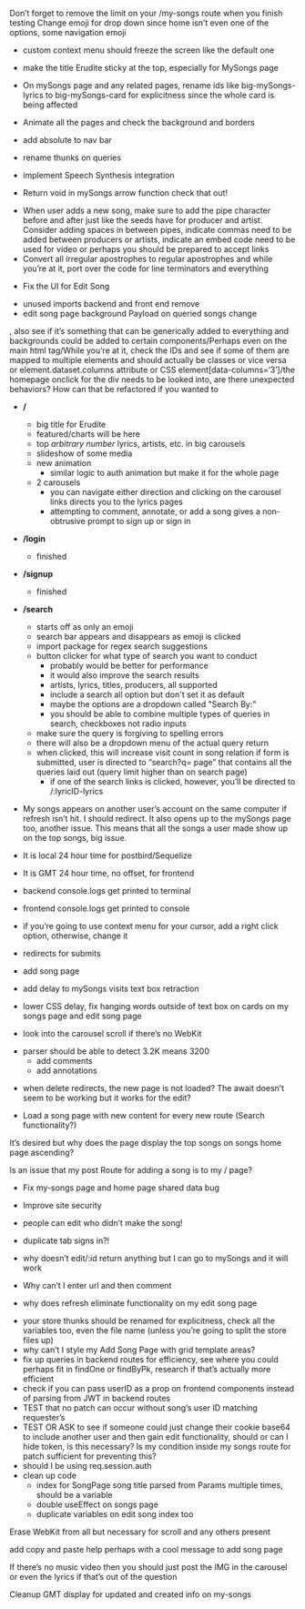 


Don’t forget to remove the limit on your /my-songs route when you finish testing
Change emoji for drop down since home isn’t even one of the options, some navigation emoji

- custom context menu should freeze the screen like the default one
- make the title Erudite sticky at the top, especially for MySongs page

- On mySongs page and any related pages, rename ids like big-mySongs-lyrics to big-mySongs-card for explicitness since the whole card is being affected
- Animate all the pages and check the background and borders

+ add absolute to nav bar
+ rename thunks on queries

+ implement Speech Synthesis integration
- Return void in mySongs arrow function check that out!
+ When user adds a new song, make sure to add the pipe character before and after just like the seeds have for producer and artist. Consider adding spaces in between pipes, indicate commas need to be added between producers or artists, indicate an embed code need to be used for video or perhaps you should be prepared to accept links
+ Convert all irregular apostrophes to regular apostrophes and while you’re at it, port over the code for line terminators and everything
- Fix the UI for Edit Song

+ unused imports backend and front end remove
+ edit song page background
Payload on queried songs change


, also see if it’s something that can be generically added to everything and backgrounds could be added to certain components/Perhaps even on the main html tag/While you’re at it, check the IDs and see if some of them are mapped to multiple elements and should actually be classes or vice versa or element.dataset.columns attribute or CSS element[data-columns=‘3’]/the homepage onclick for the div needs to be looked into, are there unexpected behaviors? How can that be refactored if you wanted to

+ **/**
    - big title for Erudite
    - featured/charts will be here
    - top *arbitrary number* lyrics, artists, etc. in big carousels
    - slideshow of some media
    - new animation
        + similar logic to auth animation but make it for the whole page
    + 2 carousels
        + you can navigate either direction and clicking on the carousel links directs you to the lyrics pages
        + attempting to comment, annotate, or add a song gives a non-obtrusive prompt to sign up or sign in
+ **/login**
    + finished
+ **/signup**
    + finished
+ **/search**
    + starts off as only an emoji
    + search bar appears and disappears as emoji is clicked
    + import package for regex search suggestions
    + button clicker for what type of search you want to conduct
        + probably would be better for performance
        + it would also improve the search results
        + artists, lyrics, titles, producers, all supported
        + include a search all option but don't set it as default
        + maybe the options are a dropdown called "Search By:"
        + you should be able to combine multiple types of queries in search, checkboxes not radio inputs
    + make sure the query is forgiving to spelling errors
    + there will also be a dropdown menu of the actual query return
    + when clicked, this will increase visit count in song relation
    if form is submitted, user is directed to “search?q= page” that contains all the queries laid out (query limit higher than on search page)
        + if one of the search links is clicked, however, you’ll be directed to /:lyricID-lyrics

+ My songs appears on another user’s account on the same computer if refresh isn’t hit. I should redirect. It also opens up to the mySongs page too, another issue. This means that all the songs a user made show up on the top songs, big issue.


-  It is local 24 hour time for postbird/Sequelize
- It is GMT 24 hour time, no offset, for frontend
- backend console.logs get printed to terminal
- frontend console.logs get printed to console

- if you’re going to use context menu for your cursor, add a right click option, otherwise, change it
- redirects for submits
- add song page

+ add delay to mySongs visits text box retraction

+ lower CSS delay, fix hanging words outside of text box on cards on my songs page and edit song page
+ look into the carousel scroll if there’s no WebKit

- parser should be able to detect 3.2K means 3200
   + add comments
   + add annotations
+ when delete redirects, the new page is not loaded? The await doesn’t seem to be working but it works for the edit?

- Load a song page with new content for every new route (Search functionality?)

It’s desired but why does the page display the top songs on songs home page ascending?

Is an issue that my post Route for adding a song is to my / page?

- Fix my-songs page and home page shared data bug
+ Improve site security


+ people can edit who didn’t make the song!
+ duplicate tab signs in?!
- why doesn’t edit/:id return anything but I can go to mySongs and it will work
+ Why can’t I enter url and then comment
-  why does refresh eliminate functionality on my edit song page
+ your store thunks should be renamed for explicitness, check all the variables too, even the file name (unless you’re going to split the store files up)
+ why can’t I style my Add Song Page with grid template areas?
+ fix up queries in backend routes for efficiency, see where you could perhaps fit in findOne or findByPk, research if that’s actually more efficient
+ check if you can pass userID as a prop on frontend components instead of parsing from JWT in backend routes
+ TEST that no patch can occur without song’s user ID matching requester’s
+ TEST OR ASK to see if someone could just change their cookie base64 to include another user and then gain edit functionality, should or can I hide token, is this necessary? Is my condition inside my songs route for patch sufficient for preventing this?
+ should I be using req.session.auth
+ clean up code
   + index for SongPage song title parsed from Params multiple times, should be a variable
   + double useEffect on songs page
   + duplicate variables on edit song index too

Erase WebKit from all but necessary for scroll and any others present

add copy and paste help perhaps with a cool message to add song page

If there’s no music video then you should just post the IMG in the carousel or even the lyrics if that’s out of the question

Cleanup GMT display for updated and created info on my-songs
